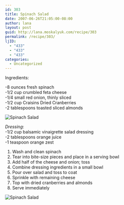 ```yaml
---
id: 303
title: Spinach Salad
date: 2007-06-26T21:05:00-08:00
author: lana
layout: post
guid: http://lana.moskalyuk.com/recipe/303
permalink: /recipe/303/
ljID:
  - "433"
  - "433"
  - "433"
categories:
  - Uncategorized
---
```

Ingredients: 

-8 ounces fresh spinach  
-1/2 cup crumbled feta cheese  
-1/4 small red onion, thinly sliced  
-1/2 cup Craisins Dried Cranberries  
-2 tablespoons toasted sliced almonds

![Spinach Salad](http://farm2.static.flickr.com/1404/584142806_d179ccf94b.jpg?v=0) 

_Dressing_:  
-1/2 cup balsamic vinaigrette salad dressing  
-2 tablespoons orange juice  
-1 teaspoon orange zest

1. Wash and clean spinach  
2. Tear into bite-size pieces and place in a serving bowl  
3. Add half of the cheese and onion; toss  
4. Combine dressing ingredients in a small bowl  
5. Pour over salad and toss to coat  
6. Sprinkle with remaining cheese  
7. Top with dried cranberries and almonds  
8. Serve immediately

![Spinach Salad](http://farm2.static.flickr.com/1128/583797157_5d203ded02.jpg?v=0)
